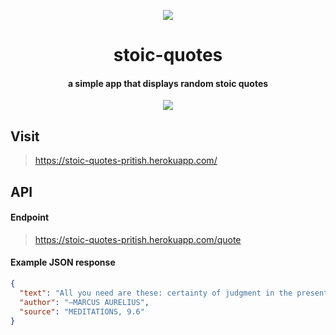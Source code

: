 <p align="center">
  <img src="https://imgur.com/ZuXE0Oh.png" />
</p>

<h1 align="center"> stoic-quotes </h1>
<h4 align="center"> a simple app that displays random stoic quotes </h4>
<p align="center">
  <a herf="https://github.com/PritishMishraa/stoic-quotes/issues"><img src="https://img.shields.io/github/issues/PritishMishraa/stoic-quotes" /></a>
</p>

## Visit

> https://stoic-quotes-pritish.herokuapp.com/

## API

#### Endpoint
> https://stoic-quotes-pritish.herokuapp.com/quote

#### Example JSON response
```json
{
  "text": "All you need are these: certainty of judgment in the present moment; action for the common good in the present moment",
  "author": "—MARCUS AURELIUS",
  "source": "MEDITATIONS, 9.6"
}
```
